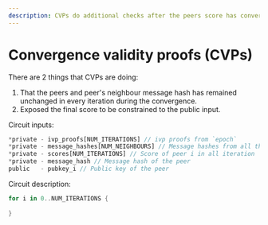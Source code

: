 ```yaml
---
description: CVPs do additional checks after the peers score has converged.
---
```


# Convergence validity proofs (CVPs)

There are 2 things that CVPs are doing:

1. That the peers and peer's neighbour message hash has remained unchanged in every iteration during the convergence.
2. Exposed the final score to be constrained to the public input.

Circuit inputs:

```rust
*private - ivp_proofs[NUM_ITERATIONS] // ivp proofs from `epoch`
*private - message_hashes[NUM_NEIGHBOURS] // Message hashes from all the neighbours
*private - scores[NUM_ITERATIONS] // Score of peer i in all iteration
*private - message_hash // Message hash of the peer
public   - pubkey_i // Public key of the peer
```

Circuit description:

```rust
for i in 0..NUM_ITERATIONS {
    
}
```
